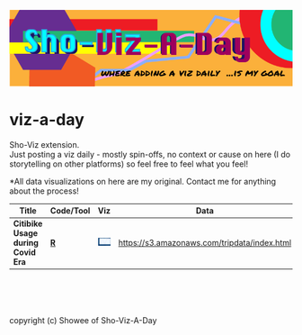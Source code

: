 
![](img/viz-a-day_line.png)


# viz-a-day
Sho-Viz extension.  
Just posting a viz daily - mostly spin-offs, no context or cause on here (I do storytelling on other platforms) so feel free to feel what you feel!

*All data visualizations on here are my original. Contact me for anything about the process!
<br>

Title|Code/Tool|Viz|Data
-|-|-|-
**Citibike Usage during Covid Era**|[**R**](codes/shoviz1_citi-line.r)|<a href = "viz/citibike_plot.png"><img src = "https://github.com/ShokoLocoMocco/viz-a-day/blob/c6c6e9df793be94349d1b778ee4f5b8eca3e2435/viz/citibike_plot.png" width=300></a>|https://s3.amazonaws.com/tripdata/index.html


<br>
<br>
<br>
<br>
copyright (c) Showee of Sho-Viz-A-Day
